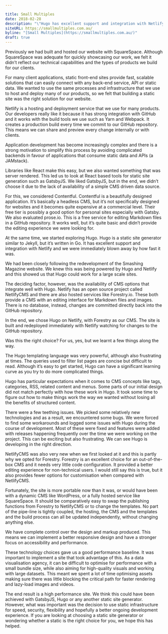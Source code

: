 ```yaml
---

title: Small Multiples 
date: 2018-02-28
description: "\"Hugo has excellent support and integration with Netlify and we were immediately blown away by how fast it was.\""
siteURL: https://smallmultiples.com.au/
byline: "[Small Multiples](https://smallmultiples.com.au/)"
draft: true
---
```


Previously we had built and hosted our website with SquareSpace. Although SquareSpace was adequate for quickly showcasing our work, we felt it didn’t reflect our technical capabilities and the types of products we build for our clients.

For many client applications, static front-end sites provide fast, scalable solutions that can easily connect with any back-end service, API or static data. We wanted to use the same processes and infrastructure that we use to host and deploy many of our products, so we felt that building a static site was the right solution for our website.

Netlify is a hosting and deployment service that we use for many products. Our developers really like it because it has strong integration with GitHub and it works with the build tools we use such as Yarn and Webpack. It creates a production build every time we commit to our GitHub repository. This means we can share and preview every change internally or with clients.

Application development has become increasingly complex and there is a strong motivation to simplify this process by avoiding complicated backends in favour of applications that consume static data and APIs (a JAMstack).

Libraries like React make this easy, but we also wanted something that was server rendered. This led us to look at React based tools for static site generation such as GatsbyJS. We liked GatsbyJS, but in the end, we didn’t choose it due to the lack of availability of a simple CMS driven data source.

For this, we considered Contentful. Contentful is a beautifully designed application. It’s basically a headless CMS, but it’s not specifically designed for websites and it becomes quite expensive at a commercial level. Their free tier is possibly a good option for personal sites especially with Gatsby. We also evaluated prose.io. This is a free service for editing Markdown files in a GitHub repository. It works well, but it’s quite basic and didn’t provide the editing experience we were looking for.

At the same time, we started exploring Hugo. Hugo is a static site generator similar to Jekyll, but it’s written in Go. It has excellent support and integration with Netlify and we were immediately blown away by how fast it was.

We had been closely following the redevelopment of the Smashing Magazine website. We knew this was being powered by Hugo and Netlify and this showed us that Hugo could work for a large scale sites.

The deciding factor, however, was the availability of CMS options that integrate well with Hugo. Netlify has an open source project called NetlifyCMS and there are also hosted services like Forestry.io. These both provide a CMS with an editing interface for Markdown files and images. There is no database, instead, changes are committed directly back into the GitHub repository.

In the end, we chose Hugo on Netlify, with Forestry as our CMS. The site is built and redeployed immediately with Netlify watching for changes to the GitHub repository.

Was this the right choice? For us, yes, but we learnt a few things along the way.

The Hugo templating language was very powerful, although also frustrating at times. The queries used to filter list pages are concise but difficult to read. Although it’s easy to get started, Hugo can have a significant learning curve as you try to do more complicated things.

Hugo has particular expectations when it comes to CMS concepts like tags, categories, RSS, related content and menus. Some parts of our initial design did not match perfectly with how these work in Hugo. It took some time to figure out how to make things work the way we wanted without losing all the benefits of structured content.

There were a few teething issues. We picked some relatively new technologies and as a result, we encountered some bugs. We were forced to find some workarounds and logged some issues with Hugo during the course of development. Most of these were fixed and features were added with releases happening frequently over the time we were working on the project. This can be exciting but also frustrating. We can see Hugo is developing in the right direction.

NetlifyCMS was also very new when we first looked at it and this is partly why we opted for Forestry. Forestry is an excellent choice for an out-of-the-box CMS and it needs very little code configuration. It provided a better editing experience for non-technical users. I would still say this is true, but it also provides fewer options for customisation when compared with NetlifyCMS.

Fortunately, the site is more portable now than it was, or would have been with a dynamic CMS like WordPress, or a fully hosted service like SquareSpace. It should be comparatively easy to swap the publishing functions from Forestry to NetlifyCMS or to change the templates. No part of the pipe-line is tightly coupled, the hosting, the CMS and the templates and the build process can all be updated independently, without changing anything else.

We have complete control over the design and markup produced. This means we can implement a better responsive design and have a stronger focus on accessibility and performance.

These technology choices gave us a good performance baseline. It was important to implement a site that took advantage of this. As a data visualisation agency, it can be difficult to optimise for performance with a small bundle size, while also aiming for high-quality visuals and working with large datasets. This meant we spent a lot of time optimising assets making sure there was little blocking the critical path for faster rendering and lazy-load images and videos.

The end result is a high performance site. We think this could have been achieved with GatsbyJS, Hugo or any another static site generator. However, what was important was the decision to use static infrastructure for speed, security, flexibility and hopefully a better ongoing development experience. If you are looking at choosing a static site generator or wondering whether a static is the right choice for you, we hope this has helped.
